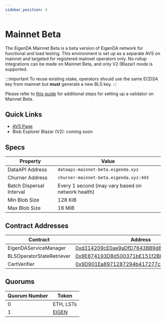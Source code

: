 ```yaml
---
sidebar_position: 4
---
```


# Mainnet Beta

The EigenDA Mainnet Beta is a beta version of EigenDA network for functional and load testing. This environment is set up as a separate AVS on mainnet and targeted for registered mainnet operators only. No rollup integrations can be made on Mainnet Beta, and only V2 (Blazar) mode is supported.

:::important
To reuse existing stake, operators should use the same ECDSA key from mainnet but **must** generate a new BLS key. 
:::

Please refer to [this guide](https://github.com/Layr-Labs/eigenda-operator-setup/tree/master/mainnet-beta#mainnet-beta-specific-instructions--requirements) for additional steps for setting up a validator on Mainnet Beta.

## Quick Links

* [AVS Page][1]
* Blob Explorer Blazar (V2): coming soon

## Specs

| Property | Value |
| --- | --- |
| DataAPI Address | `dataapi-mainnet-beta.eigenda.xyz` |
| Churner Address | `churner-mainnet-beta.eigenda.xyz:443` |
| Batch Dispersal Interval | Every 1 second (may vary based on network health) |
| Min Blob Size | 128 KiB |
| Max Blob Size | 16 MiB |

## Contract Addresses

| Contract | Address |
| --- | --- |
| EigenDAServiceManager | [0xd314209cE0ae9aDfD7643BB9d8becD62290D826a](https://etherscan.io/address/0xd314209cE0ae9aDfD7643BB9d8becD62290D826a) |
| BLSOperatorStateRetriever | [0x9E874193D8d500371bE151f2Bb8512Fc48a1f5aa](https://etherscan.io/address/0x9E874193D8d500371bE151f2Bb8512Fc48a1f5aa) |
| CertVerifier | [0x9D901Ea8971287294b417277c6176fE8172Fec6F](https://etherscan.io/address/0x9D901Ea8971287294b417277c6176fE8172Fec6F) |


## Quorums

| Quorum Number | Token |
| --- | --- |
| 0 | ETH, LSTs |
| 1 | [EIGEN](https://etherscan.io/address/0xec53bF9167f50cDEB3Ae105f56099aaaB9061F83) |

[1]: https://app.eigenlayer.xyz/avs/0xd314209ce0ae9adfd7643bb9d8becd62290d826a